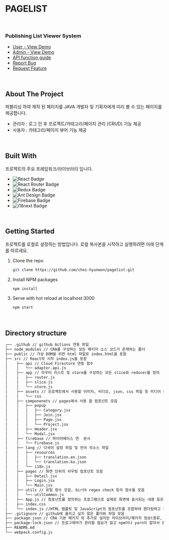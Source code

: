 # PAGELIST

<!-- PROJECT -->
<br />
<div>
<h3>Publishing List Viewer System</h3>
  <ul>
      <li>
         <a href="http://pagelist-domfam.s3-website.ap-northeast-2.amazonaws.com/detail/lcoc3pgz7ic">User - View Demo</a>
      </li>
      <li>
         <a href="http://pagelist-domfam.s3-website.ap-northeast-2.amazonaws.com">Admin - View Demo</a>
      </li>
      <li>
         <a href="https://docs.google.com/spreadsheets/d/1jvHRd4YMYSAPiGti8lbX9Q51749pPijATF2IPUXHVVk/edit#gid=1153770286">API function guide</a>
      </li>
      <li>
         <a href="https://github.com/choi-hyunwon/pagelist/issues">Report Bug</a>
      </li>
      <li>
         <a href="https://github.com/choi-hyunwon/pagelist/issues">Request Feature</a>
      </li>
  </ul>
</div>
<br />

<!-- ABOUT THE PROJECT -->
## About The Project

퍼블리싱 하여 제작 된 페이지를 JAVA 개발자 및 기획자에게 미리 볼 수 있는 페이지를 제공합니다.

* 관리자 : 로그 인 후 프로젝트/카테고리/페이지 관리 (CRUD) 기능 제공
* 사용자 : 카테고리/페이지 뷰어 기능 제공

<br />

## Built With

프로젝트의 주요 프레임워크/라이브러리 입니다.

* ![React Badge](https://img.shields.io/badge/React-61DAFB?logo=react&logoColor=000&style=flat-square)
* ![React Router Badge](https://img.shields.io/badge/React%20Router-CA4245?logo=reactrouter&logoColor=fff&style=flat-square)
* ![Redux Badge](https://img.shields.io/badge/Redux-764ABC?logo=redux&logoColor=fff&style=flat-square)
* ![Ant Design Badge](https://img.shields.io/badge/Ant%20Design-0170FE?logo=antdesign&logoColor=fff&style=flat-square)
* ![Firebase Badge](https://img.shields.io/badge/Firebase-FFCA28?logo=firebase&logoColor=000&style=flat-square)
* ![i18next Badge](https://img.shields.io/badge/i18next-26A69A?logo=i18next&logoColor=fff&style=flat-square)

<br />

<!-- GETTING STARTED -->
## Getting Started

프로젝트를 로컬로 설정하는 방법입니다. 로컬 복사본을 시작하고 실행하려면 아래 단계를 따르세요.

1. Clone the repo
   ```sh
   git clone https://github.com/choi-hyunwon/pagelist.git
   ```
2. Install NPM packages
   ```sh
   npm install
   ```
3. Serve with hot reload at localhost:3000
   ```sh
   npm start
   ```

<br />

<!-- DIRECTORY STRUCTURE -->
## Directory structure

```bash
┌── .github // github Actions 연동 파일
├── node_modules // CRA를 구성하는 모든 패키지 소스 코드가 존재하는 폴더
├── public // 가상 DOM을 위한 html 파일로 index.html을 포함
├── src // React의 시작 index.js을 포함
│    ├── api // Cloud Firestore 연동 함수 
│    │   └── adaptor.api.js
│    ├── app // 라우터 리스트 및 store를 구성하는 모든 slice와 reducer를 정의
│    │   ├── router.js
│    │   ├── slice.js
│    │   └── store.js 
│    ├── assets // 프로젝트에서 사용할 이미지, 비디오, json, css 파일 등 미디어 파일들을 모아두어 저장하는 곳
│    │   └── css
│    ├── componenets // pages에서 사용 할 컴포넌트 모음
│    │   ├── popup
│    │   │   ├── Category.jsx
│    │   │   ├── Join.jsx
│    │   │   ├── Page.jsx
│    │   │   └── Project.jsx
│    │   ├── Header.jsx
│    │   └── Modal.jsx
│    ├── firebase // 파이어베이스 연  문서
│    │   └── Firebase.js
│    ├── lang // 다국어 설정 파일 및 언어 리소스 파일
│    │   ├── resources
│    │   │   ├── translation.en.json
│    │   │   └── translation.ko.json
│    │   └── i18n.js
│    ├── pages // 화면 단위의 라우팅 컴포넌트 모음
│    │   ├── Detail.jsx
│    │   ├── Login.jsx
│    │   └── Main.jsx
│    ├── utils // 유틸 함수 모음, birth regex check 등의 함수들 모음
│    │   └── utilCommon.js
│    ├── App.js // 컴포넌트를 정의하는 프로그램으로 실제로 화면에 표시되는 내용 등은 여기에서 정의
│    ├── index.css
│    └── index.js //HTML 템플릿 및 JavaScript의 컴포넌트를 조합하여 렌더링하고 실제 표시
├── .gitignore // github에 올리고 싶지 않은 폴더와 파일 모음
├── package.json // CRA 기본 패키지 외 추가로 설치된 라이브러리/패키지 정보(종류, 버전)가 기록되는 파일
├── package-lock.json // 프로그래머가 관리할 필요가 없고 npm이나 yarn이 알아서 관리해 주는 파일 모음
├── README.md
└── webpack.config.js 
```




